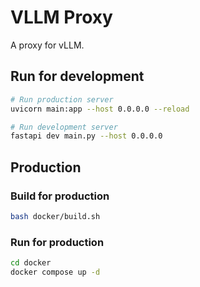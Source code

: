 # VLLM Proxy

A proxy for vLLM.


## Run for development

```bash
# Run production server
uvicorn main:app --host 0.0.0.0 --reload

# Run development server
fastapi dev main.py --host 0.0.0.0
```


## Production 

### Build for production

```bash
bash docker/build.sh
```

### Run for production

```bash
cd docker
docker compose up -d
```
